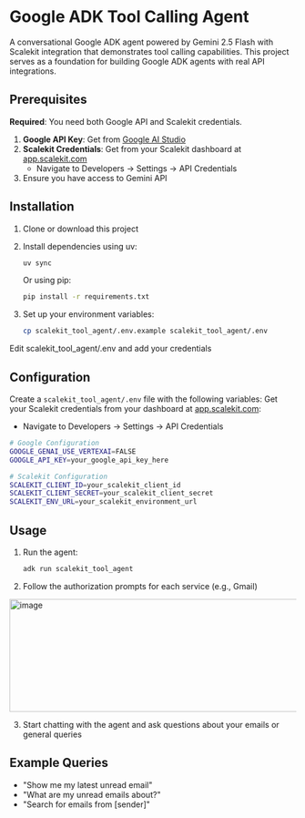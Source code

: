# Google ADK Tool Calling Agent

A conversational Google ADK agent powered by Gemini 2.5 Flash with Scalekit integration that demonstrates tool calling capabilities.
This project serves as a foundation for building Google ADK agents with real API integrations.



## Prerequisites

**Required**: You need both Google API and Scalekit credentials.

1. **Google API Key**: Get from [Google AI Studio](https://aistudio.google.com/apikey)
2. **Scalekit Credentials**: Get from your Scalekit dashboard at [app.scalekit.com](https://app.scalekit.com)
   - Navigate to Developers → Settings → API Credentials
3. Ensure you have access to Gemini API

## Installation

1. Clone or download this project
2. Install dependencies using uv:
   ```bash
   uv sync
   ```
   Or using pip:
   ```bash
   pip install -r requirements.txt
   ```

3. Set up your environment variables:
   ```bash
   cp scalekit_tool_agent/.env.example scalekit_tool_agent/.env
   ```
Edit scalekit_tool_agent/.env and add your credentials

## Configuration

Create a `scalekit_tool_agent/.env` file with the following variables:
Get your Scalekit credentials from your dashboard at [app.scalekit.com](https://app.scalekit.com):
- Navigate to Developers → Settings → API Credentials

```bash
# Google Configuration
GOOGLE_GENAI_USE_VERTEXAI=FALSE
GOOGLE_API_KEY=your_google_api_key_here

# Scalekit Configuration
SCALEKIT_CLIENT_ID=your_scalekit_client_id
SCALEKIT_CLIENT_SECRET=your_scalekit_client_secret
SCALEKIT_ENV_URL=your_scalekit_environment_url
```



## Usage

1. Run the agent:
   ```bash
   adk run scalekit_tool_agent
   ```

2. Follow the authorization prompts for each service (e.g., Gmail)
<img width="1200" height="198" alt="image" src="https://github.com/user-attachments/assets/eaefd372-6030-40ec-9a88-1f1dd8b3f421" />

3. Start chatting with the agent and ask questions about your emails or general queries

## Example Queries

- "Show me my latest unread email"
- "What are my unread emails about?"
- "Search for emails from [sender]"
